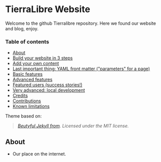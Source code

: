 # TierraLibre Website

Welcome to the github Tierralibre repository.
Here we found our website and blog, enjoy.

### Table of contents

- [About](#about)
- [Build your website in 3 steps](#build-your-website-in-3-steps)
- [Add your own content](#add-your-own-content)
- [Last important thing: YAML front matter ("parameters" for a page)](#last-important-thing-yaml-front-matter-parameters-for-a-page)
- [Basic features](#basic-features)
- [Advanced features](#advanced-features-including-how-to-use-a-custom-url-address-for-your-site)
- [Featured users (success stories!)](#featured-users-success-stories)
- [Very advanced: local development](#very-advanced-local-development)
- [Credits](#credits)
- [Contributions](#contributions)
- [Known limitations](#known-limitations)

Theme based on:

> *[Beutyful Jekyll from](http://deanattali.com). Licensed under the MIT license.*

## About

- Our place on the internet.

